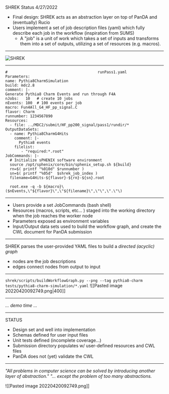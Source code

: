 SHREK Status 4/27/2022

- Final design: SHREK acts as an abstraction layer on top of PanDA and (eventually) Rucio
- Users implement a set of job description files (yaml) which fully describe each job in the workflow (inspiration from SUMS)
	- A "job" is a unit of work which takes a set of inputs and transforms them into a set of outputs, utilizing a set of resources (e.g. macros).

---

![SHREK](https://lh4.googleusercontent.com/G5w4P1uwUYpU-ObA8T3fDdm27jEm66IxTQ-sHTB8_LGZQbZpQK4xGBMeMpDTHxCBIPt9_vnBkuWdjTYcaTGBhjLEMC4giqNX_YLv9d5RR6G4mJgOiw9O9e1q4l-GcA1dZMVp1Nl-) 

---

```
#                                        runPass1.yaml
Parameters:                                                               name: Pythia8CharmSimulation                                           build: mdc2.8                                                           comment: |-                                                               Generate Pythia8 Charm Events and run through F4A                     nJobs:   10   # create 10 jobs                                         nEvents: 100  # 100 events per job                                     macro: Fun4All_G4_HF_pp_signal.C                                       flavor: Charm                                                           runnumber: 1234567890                                                                                       
Resources:                                 
  - file: ../MDC2/submit/HF_pp200_signal/pass1/rundir/*                                                                             
OutputDataSets:                                            
  - name: Pythia8CharmG4Hits                                      
    comment: |-                                                  
      Pythia8 events                                               
    filelist:                                                    
       - "required:*.root"                                                                                                                                                                                 
JobCommands: |-                                            
  # Initialize sPHENIX software environment                   
  source /opt/sphenix/core/bin/sphenix_setup.sh ${build}                            
  rn=$( printf "%010d" $runnumber )
  sn=$( printf "%05d"  $shrek_job_index )                                                     
  filename=G4Hits-${flavor}-${rn}-${sn}.root
  
  root.exe -q -b ${macro}\($nEvents,\"${flavor}\",\"${filename}\",\"\",\".\"\)                                                                                                        
```

---

- Users provide a set JobCommands (bash shell)
- Resources (macros, scripts, etc... ) staged into the working directory when the job reaches the worker node
- Parameters exposed as environment variables
- Input/Output data sets used to build the workflow graph, and create the CWL document for PanDA submission

---

SHREK parses the user-provided YAML files to build a *directed (acyclic) graph* 
- nodes are the job descriptions
- edges connect nodes from output to input

---

`shrek/scripts/buildWorkflowGraph.py --png --tag pythia8-charm tests/pythia8-charm-simulation/*.yaml`
![[Pasted image 20220420092749.png|400]]

---

*... demo time ...*

---

STATUS
- Design set and well into implementation
- Schemas defined for user input files
- Unit tests defined (incomplete coverage...)
- Submission directory populates w/ user-defined resources and CWL files
- PanDA does not (yet) validate the CWL

---

*"All problems in computer science can be solved by introducing another layer of abstraction."
"... except the problem of too many abstractions.*

![[Pasted image 20220420092749.png]]